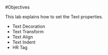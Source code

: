 #Objectives

This lab explains how to set the Text properties.  

- Text Decoration
- Text Transform
- Text Align
- Text Indent
- HR Tag
